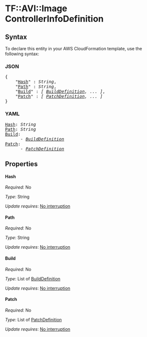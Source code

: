 # TF::AVI::Image ControllerInfoDefinition

## Syntax

To declare this entity in your AWS CloudFormation template, use the following syntax:

### JSON

<pre>
{
    "<a href="#hash" title="Hash">Hash</a>" : <i>String</i>,
    "<a href="#path" title="Path">Path</a>" : <i>String</i>,
    "<a href="#build" title="Build">Build</a>" : <i>[ <a href="builddefinition.md">BuildDefinition</a>, ... ]</i>,
    "<a href="#patch" title="Patch">Patch</a>" : <i>[ <a href="patchdefinition.md">PatchDefinition</a>, ... ]</i>
}
</pre>

### YAML

<pre>
<a href="#hash" title="Hash">Hash</a>: <i>String</i>
<a href="#path" title="Path">Path</a>: <i>String</i>
<a href="#build" title="Build">Build</a>: <i>
      - <a href="builddefinition.md">BuildDefinition</a></i>
<a href="#patch" title="Patch">Patch</a>: <i>
      - <a href="patchdefinition.md">PatchDefinition</a></i>
</pre>

## Properties

#### Hash

_Required_: No

_Type_: String

_Update requires_: [No interruption](https://docs.aws.amazon.com/AWSCloudFormation/latest/UserGuide/using-cfn-updating-stacks-update-behaviors.html#update-no-interrupt)

#### Path

_Required_: No

_Type_: String

_Update requires_: [No interruption](https://docs.aws.amazon.com/AWSCloudFormation/latest/UserGuide/using-cfn-updating-stacks-update-behaviors.html#update-no-interrupt)

#### Build

_Required_: No

_Type_: List of <a href="builddefinition.md">BuildDefinition</a>

_Update requires_: [No interruption](https://docs.aws.amazon.com/AWSCloudFormation/latest/UserGuide/using-cfn-updating-stacks-update-behaviors.html#update-no-interrupt)

#### Patch

_Required_: No

_Type_: List of <a href="patchdefinition.md">PatchDefinition</a>

_Update requires_: [No interruption](https://docs.aws.amazon.com/AWSCloudFormation/latest/UserGuide/using-cfn-updating-stacks-update-behaviors.html#update-no-interrupt)

